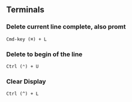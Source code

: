 ## Terminals

### Delete current line complete, also promt
```
Cmd-key (⌘) + L
```

### Delete to begin of the line
```
Ctrl (⌃) + U
```

### Clear Display
```
Ctrl (^) + L
```